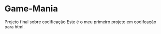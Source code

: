 # Game-Mania
Projeto final sobre codificação 
Este é o meu primeiro projeto em codifcação para html.
